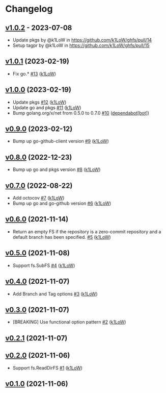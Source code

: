 # Changelog

## [v1.0.2](https://github.com/k1LoW/ghfs/compare/v1.0.1...v1.0.2) - 2023-07-08
- Update pkgs by @k1LoW in https://github.com/k1LoW/ghfs/pull/14
- Setup tagpr by @k1LoW in https://github.com/k1LoW/ghfs/pull/15

## [v1.0.1](https://github.com/k1LoW/ghfs/compare/v1.0.0...v1.0.1) (2023-02-19)

* Fix go.* [#13](https://github.com/k1LoW/ghfs/pull/13) ([k1LoW](https://github.com/k1LoW))

## [v1.0.0](https://github.com/k1LoW/ghfs/compare/v0.9.0...v1.0.0) (2023-02-19)

* Update pkgs [#12](https://github.com/k1LoW/ghfs/pull/12) ([k1LoW](https://github.com/k1LoW))
* Update go and pkgs [#11](https://github.com/k1LoW/ghfs/pull/11) ([k1LoW](https://github.com/k1LoW))
* Bump golang.org/x/net from 0.5.0 to 0.7.0 [#10](https://github.com/k1LoW/ghfs/pull/10) ([dependabot[bot]](https://github.com/apps/dependabot))

## [v0.9.0](https://github.com/k1LoW/ghfs/compare/v0.8.0...v0.9.0) (2023-02-12)

* Bump up go-github-client version [#9](https://github.com/k1LoW/ghfs/pull/9) ([k1LoW](https://github.com/k1LoW))

## [v0.8.0](https://github.com/k1LoW/ghfs/compare/v0.7.0...v0.8.0) (2022-12-23)

* Bump up go and pkgs version [#8](https://github.com/k1LoW/ghfs/pull/8) ([k1LoW](https://github.com/k1LoW))

## [v0.7.0](https://github.com/k1LoW/ghfs/compare/v0.6.0...v0.7.0) (2022-08-22)

* Add octocov [#7](https://github.com/k1LoW/ghfs/pull/7) ([k1LoW](https://github.com/k1LoW))
* Bump up go and go-github version [#6](https://github.com/k1LoW/ghfs/pull/6) ([k1LoW](https://github.com/k1LoW))

## [v0.6.0](https://github.com/k1LoW/ghfs/compare/v0.5.0...v0.6.0) (2021-11-14)

* Return an empty FS if the repository is a zero-commit repository and a default branch has been specified. [#5](https://github.com/k1LoW/ghfs/pull/5) ([k1LoW](https://github.com/k1LoW))

## [v0.5.0](https://github.com/k1LoW/ghfs/compare/v0.4.0...v0.5.0) (2021-11-08)

* Support fs.SubFS [#4](https://github.com/k1LoW/ghfs/pull/4) ([k1LoW](https://github.com/k1LoW))

## [v0.4.0](https://github.com/k1LoW/ghfs/compare/v0.3.0...v0.4.0) (2021-11-07)

* Add Branch and Tag options [#3](https://github.com/k1LoW/ghfs/pull/3) ([k1LoW](https://github.com/k1LoW))

## [v0.3.0](https://github.com/k1LoW/ghfs/compare/v0.2.1...v0.3.0) (2021-11-07)

* [BREAKING] Use functional option pattern [#2](https://github.com/k1LoW/ghfs/pull/2) ([k1LoW](https://github.com/k1LoW))

## [v0.2.1](https://github.com/k1LoW/ghfs/compare/v0.2.0...v0.2.1) (2021-11-07)


## [v0.2.0](https://github.com/k1LoW/ghfs/compare/v0.1.0...v0.2.0) (2021-11-06)

* Support fs.ReadDirFS [#1](https://github.com/k1LoW/ghfs/pull/1) ([k1LoW](https://github.com/k1LoW))

## [v0.1.0](https://github.com/k1LoW/ghfs/compare/a4b05ac393a8...v0.1.0) (2021-11-06)
